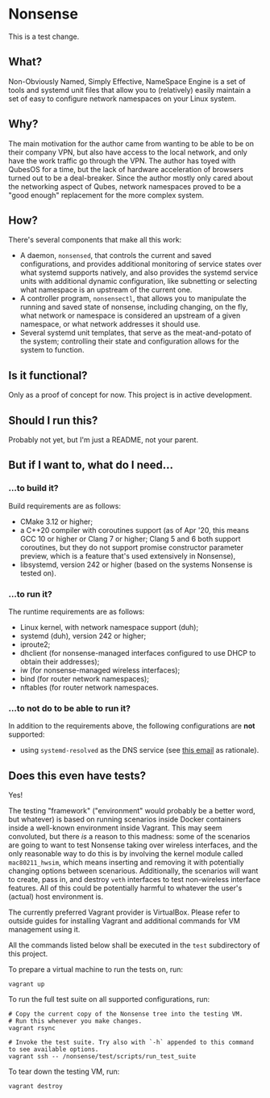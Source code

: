 # Nonsense

This is a test change.

## What?

Non-Obviously Named, Simply Effective, NameSpace Engine is a set of tools and systemd unit files that allow you
to (relatively) easily maintain a set of easy to configure network namespaces on your Linux system.

## Why?

The main motivation for the author came from wanting to be able to be on their company VPN, but also have access
to the local network, and only have the work traffic go through the VPN. The author has toyed with QubesOS for a
time, but the lack of hardware acceleration of browsers turned out to be a deal-breaker. Since the author mostly
only cared about the networking aspect of Qubes, network namespaces proved to be a "good enough" replacement for
the more complex system.

## How?

There's several components that make all this work:

  * A daemon, `nonsensed`, that controls the current and saved configurations, and provides additional monitoring
  of service states over what systemd supports natively, and also provides the systemd service units with
  additional dynamic configuration, like subnetting or selecting what namespace is an upstream of the current one.
  * A controller program, `nonsensectl`, that allows you to manipulate the running and saved state of nonsense,
  including changing, on the fly, what network or namespace is considered an upstream of a given namespace, or
  what network addresses it should use.
  * Several systemd unit templates, that serve as the meat-and-potato of the system; controlling their state and
  configuration allows for the system to function.

## Is it functional?

Only as a proof of concept for now. This project is in active development.

## Should I run this?

Probably not yet, but I'm just a README, not your parent.

## But if I want to, what do I need...

### ...to build it?

Build requirements are as follows:

  * CMake 3.12 or higher;
  * a C++20 compiler with coroutines support (as of Apr '20, this means GCC 10 or higher or Clang 7 or higher;
  Clang 5 and 6 both support coroutines, but they do not support promise constructor parameter preview, which
  is a feature that's used extensively in Nonsense),
  * libsystemd, version 242 or higher (based on the systems Nonsense is tested on).

### ...to run it?

The runtime requirements are as follows:

  * Linux kernel, with network namespace support (duh);
  * systemd (duh), version 242 or higher;
  * iproute2;
  * dhclient (for nonsense-managed interfaces configured to use DHCP to obtain their addresses);
  * iw (for nonsense-managed wireless interfaces);
  * bind (for router network namespaces);
  * nftables (for router network namespaces.

### ...to not do to be able to run it?

In addition to the requirements above, the following configurations are **not** supported:

  * using `systemd-resolved` as the DNS service (see
  [this email](https://lists.freedesktop.org/archives/systemd-devel/2017-May/038934.html) as rationale).

## Does this even have tests?

Yes!

The testing "framework" ("environment" would probably be a better word, but whatever) is based on running scenarios
inside Docker containers inside a well-known environment inside Vagrant. This may seem convoluted, but there _is_ a
reason to this madness: some of the scenarios are going to want to test Nonsense taking over wireless interfaces,
and the only reasonable way to do this is by involving the kernel module called `mac80211_hwsim`, which means
inserting and removing it with potentially changing options between scenarious. Additionally, the scenarios will
want to create, pass in, and destroy `veth` interfaces to test non-wireless interface features. All of this could
be potentially harmful to whatever the user's (actual) host environment is.

The currently preferred Vagrant provider is VirtualBox. Please refer to outside guides for installing Vagrant and
additional commands for VM management using it.

All the commands listed below shall be executed in the `test` subdirectory of this project.

To prepare a virtual machine to run the tests on, run:

```
vagrant up
```

To run the full test suite on all supported configurations, run:

```
# Copy the current copy of the Nonsense tree into the testing VM.
# Run this whenever you make changes.
vagrant rsync

# Invoke the test suite. Try also with `-h` appended to this command to see available options.
vagrant ssh -- /nonsense/test/scripts/run_test_suite
```

To tear down the testing VM, run:

```
vagrant destroy
```


